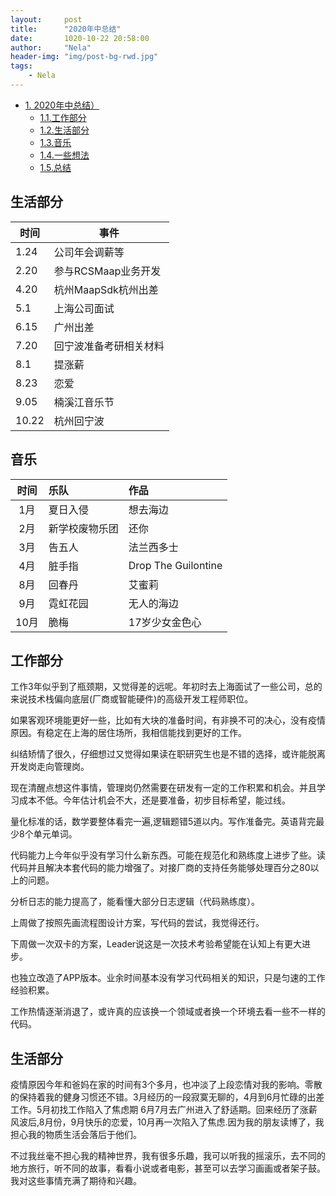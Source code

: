 ```yaml
---
layout:     post
title:      "2020年中总结"
date:       1020-10-22 20:58:00
author:     "Nela"
header-img: "img/post-bg-rwd.jpg"
tags:
    - Nela
---
```


<!-- TOC -->

- [1. 2020年中总结）](#1--2019年终总结)
    - [1.1.工作部分](#工作部分)
    - [1.2.生活部分](#生活部分)
    - [1.3.音乐](#音乐)
    - [1.4.一些想法](#一些想法)
    - [1.5.总结](#总结)
 
<!-- /TOC -->

## 生活部分
  
  | 时间    |      事件       |
  | -------- | -------------- |
  | 1.24    | 公司年会调薪等   |
  | 2.20     | 参与RCSMaap业务开发 |
  | 4.20    | 杭州MaapSdk杭州出差|
  | 5.1    | 上海公司面试  |
  | 6.15     | 广州出差    |
  | 7.20    | 回宁波准备考研相关材料   |
  | 8.1    | 提涨薪   |
  | 8.23    | 恋爱    |
  | 9.05    | 楠溪江音乐节   |
  | 10.22    | 杭州回宁波    |
  
  
  
## 音乐

 | 时间                 |         乐队            | 作品                |
 | :---------------------: | :----------------------- | :------------------ |
 | 1月                   | 夏日入侵        | 想去海边       |
 | 2月                   | 新学校废物乐团                     |      还你             |
 | 3月              | 告五人                     | 法兰西多士       |
 | 4月               | 脏手指                  |Drop The Guilontine |
 | 8月                  | 回春丹      |艾蜜莉|
  | 9月                  |     霓虹花园  |无人的海边|
  | 10月                  |     脆梅  | 17岁少女金色心|

## 工作部分

工作3年似乎到了瓶颈期，又觉得差的远呢。年初时去上海面试了一些公司，总的来说技术栈偏向底层(厂商或智能硬件)的高级开发工程师职位。

如果客观环境能更好一些，比如有大块的准备时间，有非换不可的决心，没有疫情原因。有稳定在上海的居住场所，我相信能找到更好的工作。

纠结矫情了很久，仔细想过又觉得如果读在职研究生也是不错的选择，或许能脱离开发岗走向管理岗。

现在清醒点想这件事情，管理岗仍然需要在研发有一定的工作积累和机会。并且学习成本不低。今年估计机会不大，还是要准备，初步目标希望，能过线。

量化标准的话，数学要整体看完一遍,逻辑题错5道以内。写作准备完。英语背完最少8个单元单词。

代码能力上今年似乎没有学习什么新东西。可能在规范化和熟练度上进步了些。读代码并且解决本套代码的能力增强了。对接厂商的支持任务能够处理百分之80以上的问题。

分析日志的能力提高了，能看懂大部分日志逻辑（代码熟练度）。

上周做了按照先画流程图设计方案，写代码的尝试，我觉得还行。

下周做一次双卡的方案，Leader说这是一次技术考验希望能在认知上有更大进步。

也独立改造了APP版本。业余时间基本没有学习代码相关的知识，只是匀速的工作经验积累。

工作热情逐渐消退了，或许真的应该换一个领域或者换一个环境去看一些不一样的代码。


## 生活部分

疫情原因今年和爸妈在家的时间有3个多月，也冲淡了上段恋情对我的影响。零散的保持着我的健身习惯还不错。3月经历的一段寂寞无聊的，4月到6月忙碌的出差工作。5月初找工作陷入了焦虑期
6月7月去广州进入了舒适期。回来经历了涨薪风波后,8月份，9月快乐的恋爱，10月再一次陷入了焦虑.因为我的朋友读博了，我担心我的物质生活会落后于他们。

不过我丝毫不担心我的精神世界，我有很多乐趣，我可以听我的摇滚乐，去不同的地方旅行，听不同的故事，看看小说或者电影，甚至可以去学习画画或者架子鼓。我对这些事情充满了期待和兴趣。
